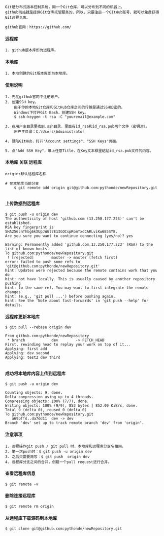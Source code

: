     Git是分布式版本控制系统，同一个Git仓库，可以分布到不同的机器上。
    github网站就是提供Git仓库托管服务的，所以，只要注册一个GitHub账号，就可以免费获得Git远程仓库。
    
    github官网：https://github.com/

#### 远程库

    1. github版本库即为远程库。
    

#### 本地库

    1. 本地创建的Git版本库即为本地库。
    

#### 使用说明

    1. 先在github官网中注册账户。
    2. 创建SSH key。
        由于你的本地Git仓库和GitHub仓库之间的传输是通过SSH加密的。
        Windows下打开Git Bash，创建SSH key。
        $ ssh-keygen -t rsa -C "youremail@example.com"

    3. 在用户主目录里找到.ssh目录，里面有id_rsa和id_rsa.pub两个文件（密钥对）。
        用户主目录：C:\Users\Administrator
        
    4. 登陆GitHub，打开"Account settings"，"SSH Keys"页面。
    
    5. 点"Add SSH Key"，填上任意Title，在Key文本框里粘贴id_rsa.pub文件的内容。
    
     
#### 本地库 关联 远程库

    origin:默认远程库名称
```
# 在本地库当前分支
    $ git remote add origin git@github.com:pythonde/newRepository.git


```


#### 上传数据到远程库
```
$ git push -u origin dev
The authenticity of host 'github.com (13.250.177.223)' can't be established.
RSA key fingerprint is SHA256:nThbg6kXUpJWGl7E1IGOCspRomTxdCARLviKw6E5SY8.
Are you sure you want to continue connecting (yes/no)? yes

Warning: Permanently added 'github.com,13.250.177.223' (RSA) to the list of known hosts.
To github.com:pythonde/newRepository.git
 ! [rejected]        master -> master (fetch first)
error: failed to push some refs to 'git@github.com:pythonde/newRepository.git'
hint: Updates were rejected because the remote contains work that you do
hint: not have locally. This is usually caused by another repository pushing
hint: to the same ref. You may want to first integrate the remote changes
hint: (e.g., 'git pull ...') before pushing again.
hint: See the 'Note about fast-forwards' in 'git push --help' for details.

```


#### 远程库更新本地库
```
$ git pull --rebase origin dev

From github.com:pythonde/newRepository
 * branch            dev        -> FETCH_HEAD
First, rewinding head to replay your work on top of it...
Applying: first add
Applying: dev second
Applying: test2 dev third


```


#### 成功将本地库内容上传到远程库

```
$ git push -u origin dev

Counting objects: 9, done.
Delta compression using up to 4 threads.
Compressing objects: 100% (7/7), done.
Writing objects: 100% (9/9), 852 bytes | 852.00 KiB/s, done.
Total 9 (delta 0), reused 0 (delta 0)
To github.com:pythonde/newRepository.git
   a69bffd..da7dd11  dev -> dev
Branch 'dev' set up to track remote branch 'dev' from 'origin'.

```


#### 注意事项

    1. 远程操作git push / git pull 时，本地库和远程库分支名相同。
    2. 第一次push时：$ git push -u origin dev
    3. 之后只需要简写：$ git push  origin dev
    4. 远程库分支之间的合并，创建一个pull request进行合并。


#### 查看远程库信息
    
    $ git remote -v 
    
#### 删除连接远程库

    $ git remote rm origin

#### 从远程库下载源码到本地库
    
    $ git clone git@github.com:pythonde/newRepository.git
    
    


    
    

















